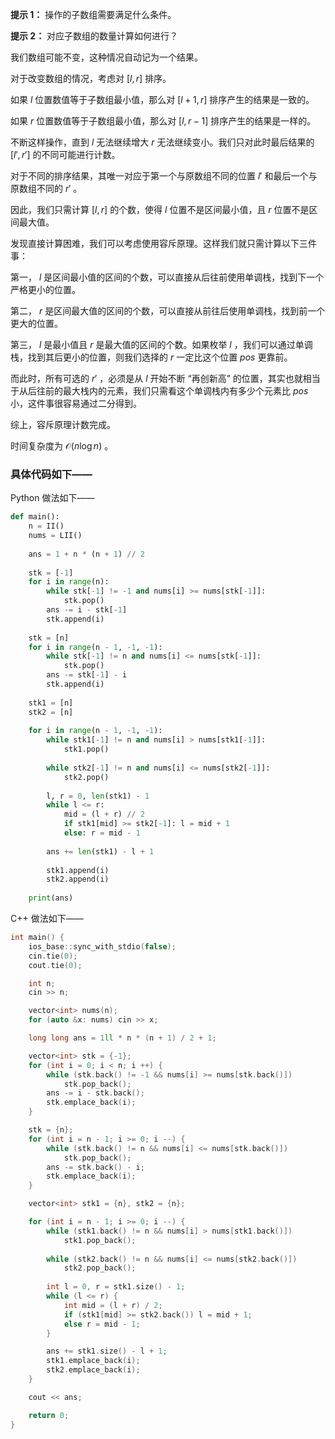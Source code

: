 **提示 1：** 操作的子数组需要满足什么条件。

**提示 2：** 对应子数组的数量计算如何进行？

我们数组可能不变，这种情况自动记为一个结果。

对于改变数组的情况，考虑对 $[l,r]$ 排序。

如果 $l$ 位置数值等于子数组最小值，那么对 $[l+1,r]$ 排序产生的结果是一致的。

如果 $r$ 位置数值等于子数组最小值，那么对 $[l,r-1]$ 排序产生的结果是一样的。

不断这样操作，直到 $l$ 无法继续增大 $r$ 无法继续变小。我们只对此时最后结果的 $[l',r']$ 的不同可能进行计数。

对于不同的排序结果，其唯一对应于第一个与原数组不同的位置 $l'$ 和最后一个与原数组不同的 $r'$ 。

因此，我们只需计算 $[l,r]$ 的个数，使得 $l$ 位置不是区间最小值，且 $r$ 位置不是区间最大值。

发现直接计算困难，我们可以考虑使用容斥原理。这样我们就只需计算以下三件事：

第一， $l$ 是区间最小值的区间的个数，可以直接从后往前使用单调栈，找到下一个严格更小的位置。

第二， $r$ 是区间最大值的区间的个数，可以直接从前往后使用单调栈，找到前一个更大的位置。

第三， $l$ 是最小值且 $r$ 是最大值的区间的个数。如果枚举 $l$ ，我们可以通过单调栈，找到其后更小的位置，则我们选择的 $r$ 一定比这个位置 $pos$ 更靠前。

而此时，所有可选的 $r'$ ，必须是从 $l$ 开始不断 “再创新高” 的位置，其实也就相当于从后往前的最大栈内的元素，我们只需看这个单调栈内有多少个元素比 $pos$ 小，这件事很容易通过二分得到。

综上，容斥原理计数完成。

时间复杂度为 $\mathcal{O}(n\log n)$ 。

### 具体代码如下——

Python 做法如下——

```Python []
def main():
    n = II()
    nums = LII()
    
    ans = 1 + n * (n + 1) // 2
    
    stk = [-1]
    for i in range(n):
        while stk[-1] != -1 and nums[i] >= nums[stk[-1]]:
            stk.pop()
        ans -= i - stk[-1]
        stk.append(i)
    
    stk = [n]
    for i in range(n - 1, -1, -1):
        while stk[-1] != n and nums[i] <= nums[stk[-1]]:
            stk.pop()
        ans -= stk[-1] - i
        stk.append(i)
    
    stk1 = [n]
    stk2 = [n]
    
    for i in range(n - 1, -1, -1):
        while stk1[-1] != n and nums[i] > nums[stk1[-1]]:
            stk1.pop()
        
        while stk2[-1] != n and nums[i] <= nums[stk2[-1]]:
            stk2.pop()
        
        l, r = 0, len(stk1) - 1
        while l <= r:
            mid = (l + r) // 2
            if stk1[mid] >= stk2[-1]: l = mid + 1
            else: r = mid - 1
        
        ans += len(stk1) - l + 1
        
        stk1.append(i)
        stk2.append(i)
    
    print(ans)
```

C++ 做法如下——

```cpp []
int main() {
    ios_base::sync_with_stdio(false);
    cin.tie(0);
    cout.tie(0);

    int n;
    cin >> n;

    vector<int> nums(n);
    for (auto &x: nums) cin >> x;

    long long ans = 1ll * n * (n + 1) / 2 + 1;

    vector<int> stk = {-1};
    for (int i = 0; i < n; i ++) {
        while (stk.back() != -1 && nums[i] >= nums[stk.back()])
            stk.pop_back();
        ans -= i - stk.back();
        stk.emplace_back(i);
    }

    stk = {n};
    for (int i = n - 1; i >= 0; i --) {
        while (stk.back() != n && nums[i] <= nums[stk.back()])
            stk.pop_back();
        ans -= stk.back() - i;
        stk.emplace_back(i);
    }

    vector<int> stk1 = {n}, stk2 = {n};

    for (int i = n - 1; i >= 0; i --) {
        while (stk1.back() != n && nums[i] > nums[stk1.back()])
            stk1.pop_back();
        
        while (stk2.back() != n && nums[i] <= nums[stk2.back()])
            stk2.pop_back();
        
        int l = 0, r = stk1.size() - 1;
        while (l <= r) {
            int mid = (l + r) / 2;
            if (stk1[mid] >= stk2.back()) l = mid + 1;
            else r = mid - 1;
        }

        ans += stk1.size() - l + 1;
        stk1.emplace_back(i);
        stk2.emplace_back(i);
    }

    cout << ans;

    return 0;
}
```
